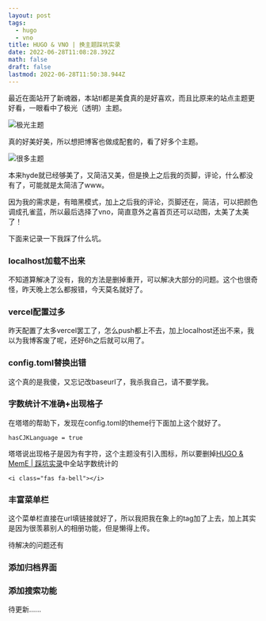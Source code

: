 ```yaml
---
layout: post
tags:
  - hugo
  - vno
title: HUGO & VNO | 换主题踩坑实录
date: 2022-06-28T11:08:28.392Z
math: false
draft: false
lastmod: 2022-06-28T11:50:38.944Z
---
```

最近在面站开了新魂器，本站tl都是美食真的是好喜欢，而且比原来的站点主题更好看，一眼看中了极光（透明）主题。

![极光主题](/img/微信图片_20220628191853.jpg)

真的好美好美，所以想把博客也做成配套的，看了好多个主题。

![很多主题](/img/微信图片_20220628191914.jpg)

本来hyde就已经够美了，又简洁又美，但是换上之后我的页脚，评论，什么都没有了，可能就是太简洁了www。

因为我的需求是，有暗黑模式，加上之后我的评论，页脚还在，简洁，可以把颜色调成孔雀蓝，所以最后选择了vno，简直意外之喜首页还可以动图，太美了太美了！

下面来记录一下我踩了什么坑。

### localhost加载不出来

不知道算解决了没有，我的方法是删掉重开，可以解决大部分的问题。这个也很奇怪，昨天晚上怎么都报错，今天莫名就好了。

### vercel配置过多

昨天配置了太多vercel罢工了，怎么push都上不去，加上localhost还出不来，我以为我博客废了呢，还好6h之后就可以用了。

### config.toml替换出错

这个真的是我傻，又忘记改baseurl了，我杀我自己，请不要学我。

### 字数统计不准确+出现格子

在塔塔的帮助下，发现在config.toml的theme行下面加上这个就好了。

```
hasCJKLanguage = true 
```

塔塔说出现格子是因为有字符，这个主题没有引入图标，所以要删掉[HUGO & MemE | 踩坑实录](https://changingmoments.vercel.app/2022/05/hugo-meme-%E8%B8%A9%E5%9D%91%E5%AE%9E%E5%BD%95/)中全站字数统计的

```
<i class="fas fa-bell"></i>
```


### 丰富菜单栏

这个菜单栏直接在url填链接就好了，所以我把我在象上的tag加了上去，加上其实是因为很羡慕别人的相册功能，但是懒得上传。

待解决的问题还有

### 添加归档界面

### 添加搜索功能

待更新......